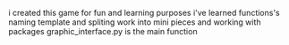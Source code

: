 i created this game for fun and learning purposes i've learned functions's naming template and spliting work into mini pieces and working with packages
graphic_interface.py is the main function 
